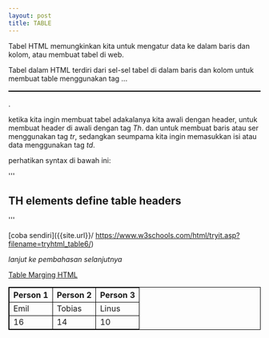 ```yaml
---
layout: post
title: TABLE
---
```



Tabel HTML memungkinkan kita untuk mengatur data ke dalam baris dan kolom, atau membuat tabel di web. 


Tabel dalam HTML terdiri dari sel-sel tabel di dalam baris dan kolom untuk membuat table menggunakan tag <table>...</table>.

ketika kita ingin membuat tabel adakalanya kita awali dengan header, untuk membuat header di awali dengan tag *_Th_*. dan untuk membuat baris atau ser menggunakan tag *_tr_*, sedangkan seumpama kita ingin memasukkan isi atau data menggunakan tag *_td_*.

perhatikan syntax di bawah ini:

'''


<!DOCTYPE html>
<html>
<style>
table, th, td {
  border:1px solid black;
}
</style>
<body>

<h2>TH elements define table headers</h2>

<table style="width:100%">
  <tr>
    <th>Person 1</th>
    <th>Person 2</th>
    <th>Person 3</th>
  </tr>
  <tr>
    <td>Emil</td>
    <td>Tobias</td>
    <td>Linus</td>
  </tr>
  <tr>
    <td>16</td>
    <td>14</td>
    <td>10</td>
'''

[coba sendiri]({{site.url}}/ https://www.w3schools.com/html/tryit.asp?filename=tryhtml_table6/)

_lanjut ke pembahasan selanjutnya_ 

[Table Marging HTML]({{site.baseurl}}/table-marging/)